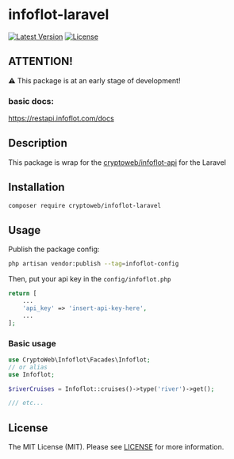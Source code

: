 # infoflot-laravel

[![Latest Version](https://img.shields.io/packagist/v/cryptoweb/infoflot-laravel)](https://packagist.org/packages/cryptoweb/infoflot-laravel)
[![License](https://img.shields.io/packagist/l/cryptoweb/infoflot-laravel)](https://packagist.org/packages/cryptoweb/infoflot-laravel)

## ATTENTION!

⚠️ This package is at an early stage of development!

### basic docs:

https://restapi.infoflot.com/docs

## Description

This package is wrap for the [cryptoweb/infoflot-api](https://packagist.org/packages/cryptoweb/infoflot-api) for the Laravel

## Installation

```bash
composer require cryptoweb/infoflot-laravel
```

## Usage

Publish the package config:

```bash
php artisan vendor:publish --tag=infoflot-config
```

Then, put your api key in the `config/infoflot.php`

```php
return [
	...
	'api_key' => 'insert-api-key-here',
	...
];
```

### Basic usage
```php
use CryptoWeb\Infoflot\Facades\Infoflot;
// or alias
use Infoflot;

$riverCruises = Infoflot::cruises()->type('river')->get();

/// etc...
```

## License

The MIT License (MIT). Please see [LICENSE](LICENSE) for more information.

